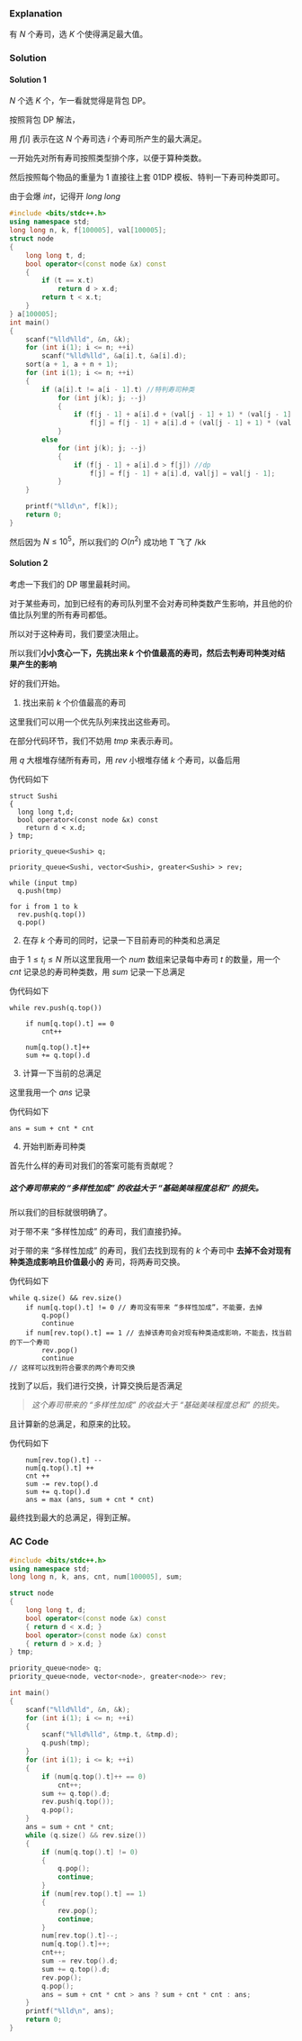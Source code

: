 ### Explanation

有 $N$ 个寿司，选 $K$ 个使得满足最大值。

### Solution

#### Solution 1

$N$ 个选 $K$ 个，乍一看就觉得是背包 DP。

按照背包 DP 解法，

用 $f[i]$ 表示在这 $N$ 个寿司选 $i$ 个寿司所产生的最大满足。

一开始先对所有寿司按照类型排个序，以便于算种类数。

然后按照每个物品的重量为 $1$ 直接往上套 01DP 模板、特判一下寿司种类即可。

由于会爆 $int$，记得开 $long \ long$

```cpp
#include <bits/stdc++.h>
using namespace std;
long long n, k, f[100005], val[100005];
struct node
{
    long long t, d;
    bool operator<(const node &x) const
    {
        if (t == x.t)
            return d > x.d;
        return t < x.t;
    }
} a[100005];
int main()
{
    scanf("%lld%lld", &n, &k);
    for (int i(1); i <= n; ++i)
        scanf("%lld%lld", &a[i].t, &a[i].d);
    sort(a + 1, a + n + 1);
    for (int i(1); i <= n; ++i)
    {
        if (a[i].t != a[i - 1].t) //特判寿司种类
            for (int j(k); j; --j)
            {
                if (f[j - 1] + a[i].d + (val[j - 1] + 1) * (val[j - 1] + 1) - (val[j - 1] * val[j - 1]) > f[j]) //dp
                    f[j] = f[j - 1] + a[i].d + (val[j - 1] + 1) * (val[j - 1] + 1) - (val[j - 1] * val[j - 1]), val[j] = val[j - 1] + 1;
            }
        else
            for (int j(k); j; --j)
            {
                if (f[j - 1] + a[i].d > f[j]) //dp
                    f[j] = f[j - 1] + a[i].d, val[j] = val[j - 1];
            }
    }

    printf("%lld\n", f[k]);
    return 0;
}
```

然后因为 $N \leq 10 ^ 5$，所以我们的 $O(n ^ 2)$ 成功地 T 飞了 /kk

#### Solution 2

考虑一下我们的 DP 哪里最耗时间。

对于某些寿司，加到已经有的寿司队列里不会对寿司种类数产生影响，并且他的价值比队列里的所有寿司都低。

所以对于这种寿司，我们要坚决阻止。

所以我们**小小贪心一下，先挑出来 $k$ 个价值最高的寿司，然后去判寿司种类对结果产生的影响**

好的我们开始。

1. 找出来前 $k$ 个价值最高的寿司

这里我们可以用一个优先队列来找出这些寿司。

在部分代码环节，我们不妨用 $tmp$ 来表示寿司。

用 $q$ 大根堆存储所有寿司，用 $rev$ 小根堆存储 $k$ 个寿司，以备后用

伪代码如下

```
struct Sushi
{
  long long t,d;
  bool operator<(const node &x) const
    return d < x.d;
} tmp;

priority_queue<Sushi> q;

priority_queue<Sushi, vector<Sushi>, greater<Sushi> > rev;

while (input tmp)
  q.push(tmp)

for i from 1 to k
  rev.push(q.top())
  q.pop()
```

2. 在存 $k$ 个寿司的同时，记录一下目前寿司的种类和总满足

由于 $1 \leq t_i \leq N$ 所以这里我用一个 $num$ 数组来记录每中寿司 $t$ 的数量，用一个 $cnt$ 记录总的寿司种类数，用 $sum$ 记录一下总满足

伪代码如下

```
while rev.push(q.top())

    if num[q.top().t] == 0
        cnt++

    num[q.top().t]++
    sum += q.top().d

```

3. 计算一下当前的总满足

这里我用一个 $ans$ 记录

伪代码如下

```
ans = sum + cnt * cnt
```

4. 开始判断寿司种类

首先什么样的寿司对我们的答案可能有贡献呢？

##### 这个寿司带来的 “多样性加成” 的收益大于 “基础美味程度总和” 的损失。

所以我们的目标就很明确了。

对于带不来 “多样性加成” 的寿司，我们直接扔掉。

对于带的来 “多样性加成” 的寿司，我们去找到现有的 $k$ 个寿司中 **去掉不会对现有种类造成影响且价值最小的** 寿司，将两寿司交换。

伪代码如下

```
while q.size() && rev.size()
    if num[q.top().t] != 0 // 寿司没有带来 “多样性加成”，不能要，去掉
        q.pop()
        continue
    if num[rev.top().t] == 1 // 去掉该寿司会对现有种类造成影响，不能去，找当前的下一个寿司
        rev.pop()
        continue
// 这样可以找到符合要求的两个寿司交换
```

找到了以后，我们进行交换，计算交换后是否满足

>_这个寿司带来的 “多样性加成” 的收益大于 “基础美味程度总和” 的损失。_

且计算新的总满足，和原来的比较。

伪代码如下

```
    num[rev.top().t] --
    num[q.top().t] ++
    cnt ++
    sum -= rev.top().d
    sum += q.top().d
    ans = max (ans, sum + cnt * cnt)
```

最终找到最大的总满足，得到正解。

### AC Code

```cpp
#include <bits/stdc++.h>
using namespace std;
long long n, k, ans, cnt, num[100005], sum;

struct node
{
    long long t, d;
    bool operator<(const node &x) const
    { return d < x.d; }
    bool operator>(const node &x) const
    { return d > x.d; }
} tmp;

priority_queue<node> q;
priority_queue<node, vector<node>, greater<node>> rev;

int main()
{
    scanf("%lld%lld", &n, &k);
    for (int i(1); i <= n; ++i)
    {
        scanf("%lld%lld", &tmp.t, &tmp.d);
        q.push(tmp);
    }
    for (int i(1); i <= k; ++i)
    {
        if (num[q.top().t]++ == 0)
            cnt++;
        sum += q.top().d;
        rev.push(q.top());
        q.pop();
    }
    ans = sum + cnt * cnt;
    while (q.size() && rev.size())
    {
        if (num[q.top().t] != 0)
        {
            q.pop();
            continue;
        }
        if (num[rev.top().t] == 1)
        {
            rev.pop();
            continue;
        }
        num[rev.top().t]--;
        num[q.top().t]++;
        cnt++;
        sum -= rev.top().d;
        sum += q.top().d;
        rev.pop();
        q.pop();
        ans = sum + cnt * cnt > ans ? sum + cnt * cnt : ans;
    }
    printf("%lld\n", ans);
    return 0;
}
```

